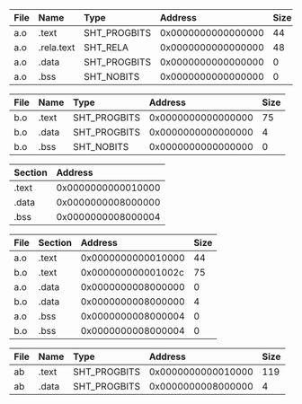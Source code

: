 | File  | Name       | Type         | Address            | Size  |
| :---- | :----      | :----        | :----              | :---- |
| a.o   | .text      | SHT_PROGBITS | 0x0000000000000000 | 44    |
| a.o   | .rela.text | SHT_RELA     | 0x0000000000000000 | 48    |
| a.o   | .data      | SHT_PROGBITS | 0x0000000000000000 | 0     |
| a.o   | .bss       | SHT_NOBITS   | 0x0000000000000000 | 0     |

| File  | Name  | Type         | Address            | Size  |
| :---- | :---- | :----        | :----              | :---- |
| b.o   | .text | SHT_PROGBITS | 0x0000000000000000 | 75    |
| b.o   | .data | SHT_PROGBITS | 0x0000000000000000 | 4     |
| b.o   | .bss  | SHT_NOBITS   | 0x0000000000000000 | 0     |

| Section | Address            |
| :----   | :----              |
| .text   | 0x0000000000010000 |
| .data   | 0x0000000008000000 |
| .bss    | 0x0000000008000004 |

| File  | Section | Address            | Size  |
| :---- | :----   | :----              | :---- |
| a.o   | .text   | 0x0000000000010000 | 44    |
| b.o   | .text   | 0x000000000001002c | 75    |
| a.o   | .data   | 0x0000000008000000 | 0     |
| b.o   | .data   | 0x0000000008000000 | 4     |
| a.o   | .bss    | 0x0000000008000004 | 0     |
| b.o   | .bss    | 0x0000000008000004 | 0     |

| File  | Name  | Type         | Address            | Size  |
| :---- | :---- | :----        | :----              | :---- |
| ab    | .text | SHT_PROGBITS | 0x0000000000010000 | 119   |
| ab    | .data | SHT_PROGBITS | 0x0000000008000000 | 4     |

